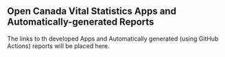 ## Open Canada Vital Statistics Apps and Automatically-generated Reports



The links to th developed Apps and Automatically generated (using GitHub Actions) reports will be placed here.